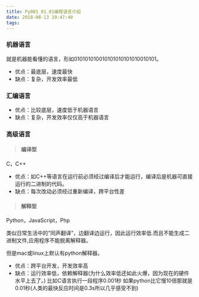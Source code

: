 ```yaml
---
title: Py001_01_01编程语言介绍
date: 2018-08-13 19:47:40
tags:
---
```


### 机器语言

就是机器能看懂的语言，形如010101010010101010101010010101。

- 优点：最底层，速度最快
- 缺点：复杂，开发效率最低

### 汇编语言

- 优点：比较底层，速度低于机器语言
- 缺点：复杂，开发效率仅仅高于机器语言

### 高级语言

> #### 编译型
    
C，C++

- 优点：如C++等语言在运行前必须经过编译后才能运行，编译后是机器可直接运行的二进制的代码。
- 缺点：每次改动必须经过重新编译，跨平台性差

> #### 解释型

Python，JavaScript，Php

类似日常生活中的“同声翻译”，边翻译边运行，因此运行效率低.而且不能生成二进制文件,应用程序不能脱离解释器。

但是mac或linux上默认有python解释器。

- 优点：跨平台开发，开发效率高
- 缺点：运行效率低，依赖解释器(为什么效率低还如此火爆，因为现在的硬件水平上去了。)
比如C语言执行一段程序0.001秒 如果python比它慢10倍那就是0.01秒(人类的最快反应时间是0.3s所以几乎感受不到)
